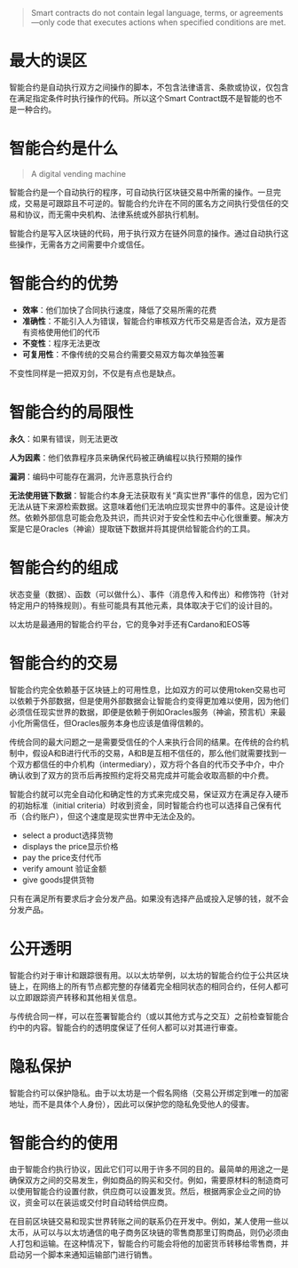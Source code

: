 
> Smart contracts do not contain legal language, terms, or agreements—only code that executes actions when specified conditions are met.

# 最大的误区

智能合约是自动执行双方之间操作的脚本，不包含法律语言、条款或协议，仅包含在满足指定条件时执行操作的代码。所以这个Smart Contract既不是智能的也不是一种合约。



# 智能合约是什么

> A digital vending machine


智能合约是一个自动执行的程序，可自动执行区块链交易中所需的操作。一旦完成，交易是可跟踪且不可逆的。智能合约允许在不同的匿名方之间执行受信任的交易和协议，而无需中央机构、法律系统或外部执行机制。


智能合约是写入区块链的代码，用于执行双方在链外同意的操作。通过自动执行这些操作，无需各方之间需要中介或信任。




# 智能合约的优势

- **效率**：他们加快了合同执行速度，降低了交易所需的花费
- **准确性**：不能引入人为错误，智能合约审核双方代币交易是否合法，双方是否有资格使用他们的代币
- **不变性**：程序无法更改
- **可复用性**：不像传统的交易合约需要交易双方每次单独签署

不变性同样是一把双刃剑，不仅是有点也是缺点。

# 智能合约的局限性

**永久**：如果有错误，则无法更改

**人为因素**：他们依靠程序员来确保代码被正确编程以执行预期的操作

**漏洞**：编码中可能存在漏洞，允许恶意执行合约

**无法使用链下数据**：智能合约本身无法获取有关“真实世界”事件的信息，因为它们无法从链下来源检索数据。这意味着他们无法响应现实世界中的事件。这是设计使然。依赖外部信息可能会危及共识，而共识对于安全性和去中心化很重要。解决方案是它是Oracles（神谕）提取链下数据并将其提供给智能合约的工具。

# 智能合约的组成

状态变量（数据）、函数（可以做什么）、事件（消息传入和传出）和修饰符（针对特定用户的特殊规则）。有些可能具有其他元素，具体取决于它们的设计目的。


以太坊是最通用的智能合约平台，它的竞争对手还有Cardano和EOS等



# 智能合约的交易

智能合约完全依赖基于区块链上的可用性息，比如双方的可以使用token交易也可以依赖于外部数据，但是使用外部数据会让智能合约变得更加难以使用，因为他们必须信任现实世界的数据，即便是依赖于例如Oracles服务（神谕，预言机）来最小化所需信任，但Oracles服务本身也应该是值得信赖的。

传统合同的最大问题之一是需要受信任的个人来执行合同的结果。在传统的合约机制中，假设A和B进行代币的交易，A和B是互相不信任的，那么他们就需要找到一个双方都信任的中介机构（intermediary），双方将个各自的代币交予中介，中介确认收到了双方的货币后再按照约定将交易完成并可能会收取高额的中介费。

智能合约就可以完全自动化和确定性的方式来完成交易，保证双方在满足存入硬币的初始标准（initial criteria）时收到资金，同时智能合约也可以选择自己保有代币（合约账户），但这个速度是现实世界中无法企及的。




- select a product选择货物
- displays the price显示价格
- pay the price支付代币
- verify  amount  验证金额
- give goods提供货物

只有在满足所有要求后才会分发产品。如果没有选择产品或投入足够的钱，就不会分发产品。


# 公开透明

智能合约对于审计和跟踪很有用。以以太坊举例，以太坊的智能合约位于公共区块链上，在网络上的所有节点都完整的存储着完全相同状态的相同合约，任何人都可以立即跟踪资产转移和其他相关信息。

与传统合同一样，可以在签署智能合约（或以其他方式与之交互）之前检查智能合约中的内容。智能合约的透明度保证了任何人都可以对其进行审查。


# 隐私保护

智能合约可以保护隐私。由于以太坊是一个假名网络（交易公开绑定到唯一的加密地址，而不是具体个人身份），因此可以保护您的隐私免受他人的侵害。



# 智能合约的使用

由于智能合约执行协议，因此它们可以用于许多不同的目的。最简单的用途之一是确保双方之间的交易发生，例如商品的购买和交付。例如，需要原材料的制造商可以使用智能合约设置付款，供应商可以设置发货。然后，根据两家企业之间的协议，资金可以在装运或交付时自动转给供应商。


在目前区块链交易和现实世界转账之间的联系仍在开发中。例如，某人使用一些以太币，从可以与以太坊通信的电子商务区块链的零售商那里订购商品，则仍必须由人打包和运输。在这种情况下，智能合约可能会将他的加密货币转移给零售商，并启动另一个脚本来通知运输部门进行销售。



